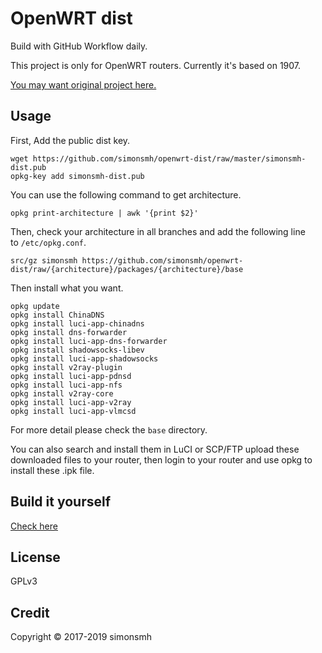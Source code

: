 # OpenWRT dist
Build with GitHub Workflow daily.

This project is only for OpenWRT routers. Currently it's based on 1907.

[You may want original project here.](http://openwrt-dist.sourceforge.net)

## Usage
First, Add the public dist key.
``` 
wget https://github.com/simonsmh/openwrt-dist/raw/master/simonsmh-dist.pub
opkg-key add simonsmh-dist.pub
```

You can use the following command to get architecture.
```
opkg print-architecture | awk '{print $2}'
```

Then, check your architecture in all branches and add the following line to `/etc/opkg.conf`.
```
src/gz simonsmh https://github.com/simonsmh/openwrt-dist/raw/{architecture}/packages/{architecture}/base
```

Then install what you want.
```
opkg update
opkg install ChinaDNS
opkg install luci-app-chinadns
opkg install dns-forwarder
opkg install luci-app-dns-forwarder
opkg install shadowsocks-libev
opkg install luci-app-shadowsocks
opkg install v2ray-plugin
opkg install luci-app-pdnsd
opkg install luci-app-nfs
opkg install v2ray-core
opkg install luci-app-v2ray
opkg install luci-app-vlmcsd
```
For more detail please check the `base` directory.

You can also search and install them in LuCI or SCP/FTP upload these downloaded files to your router, then login to your router and use opkg to install these .ipk file.

## Build it yourself
[Check here](https://github.com/simonsmh/openwrt-dist/blob/master/.github/workflows/main.yml)

## License
GPLv3

## Credit
Copyright © 2017-2019 simonsmh
